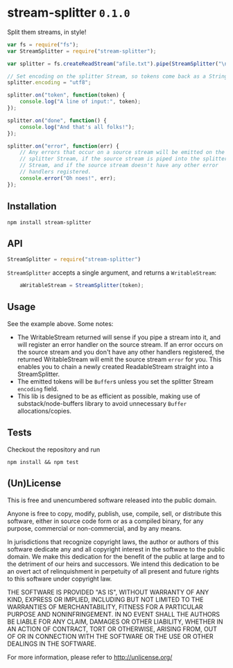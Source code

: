 # stream-splitter `0.1.0`

Split them streams, in style!

```javascript
var fs = require("fs");
var StreamSplitter = require("stream-splitter");

var splitter = fs.createReadStream("afile.txt").pipe(StreamSplitter("\n"));

// Set encoding on the splitter Stream, so tokens come back as a String.
splitter.encoding = "utf8";

splitter.on("token", function(token) {
	console.log("A line of input:", token);
});

splitter.on("done", function() {
	console.log("And that's all folks!");
});

splitter.on("error", function(err) {
	// Any errors that occur on a source stream will be emitted on the 
	// splitter Stream, if the source stream is piped into the splitter 
	// Stream, and if the source stream doesn't have any other error
	// handlers registered.
	console.error("Oh noes!", err);
});
```

## Installation

`npm install stream-splitter`

## API

```javascript
StreamSplitter = require("stream-splitter")
```

`StreamSplitter` accepts a single argument, and returns a `WritableStream`:

```javascript
	aWritableStream = StreamSplitter(token);
```

## Usage

See the example above. Some notes:

* The WritableStream returned will sense if you pipe a stream into it, and will 
register an error handler on the source stream. If an error occurs on the source
stream and you don't have any other handlers registered, the returned 
WritableStream will emit the source stream `error` for you. This enables you to
chain a newly created ReadableStream straight into a StreamSplitter.
* The emitted tokens will be `Buffer`s unless you set the splitter Stream 
`encoding` field.
* This lib is designed to be as efficient as possible, making use of 
substack/node-buffers library to avoid unnecessary `Buffer` allocations/copies.

## Tests

Checkout the repository and run

`npm install && npm test`

## (Un)License

This is free and unencumbered software released into the public domain.

Anyone is free to copy, modify, publish, use, compile, sell, or
distribute this software, either in source code form or as a compiled
binary, for any purpose, commercial or non-commercial, and by any
means.

In jurisdictions that recognize copyright laws, the author or authors
of this software dedicate any and all copyright interest in the
software to the public domain. We make this dedication for the benefit
of the public at large and to the detriment of our heirs and
successors. We intend this dedication to be an overt act of
relinquishment in perpetuity of all present and future rights to this
software under copyright law.

THE SOFTWARE IS PROVIDED "AS IS", WITHOUT WARRANTY OF ANY KIND,
EXPRESS OR IMPLIED, INCLUDING BUT NOT LIMITED TO THE WARRANTIES OF
MERCHANTABILITY, FITNESS FOR A PARTICULAR PURPOSE AND NONINFRINGEMENT.
IN NO EVENT SHALL THE AUTHORS BE LIABLE FOR ANY CLAIM, DAMAGES OR
OTHER LIABILITY, WHETHER IN AN ACTION OF CONTRACT, TORT OR OTHERWISE,
ARISING FROM, OUT OF OR IN CONNECTION WITH THE SOFTWARE OR THE USE OR
OTHER DEALINGS IN THE SOFTWARE.

For more information, please refer to <http://unlicense.org/>
